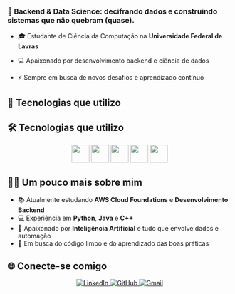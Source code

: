 ### 🚀 Backend & Data Science: decifrando dados e construindo sistemas que não quebram (quase).

- 🎓 Estudante de Ciência da Computação na **Universidade Federal de Lavras** 

- 💻 Apaixonado por desenvolvimento backend e ciência de dados  

- ⚡ Sempre em busca de novos desafios e aprendizado contínuo

## 🔧 Tecnologias que utilizo

## 🛠️ Tecnologias que utilizo

<p align="center">
  <img src="https://cdn.jsdelivr.net/gh/devicons/devicon/icons/cplusplus/cplusplus-original.svg" width="40" height="40"/>
  <img src="https://cdn.jsdelivr.net/gh/devicons/devicon/icons/java/java-original.svg" width="40" height="40"/>
  <img src="https://cdn.jsdelivr.net/gh/devicons/devicon/icons/spring/spring-original.svg" width="40" height="40"/>
  <img src="https://cdn.jsdelivr.net/gh/devicons/devicon/icons/mysql/mysql-original.svg" width="40" height="40"/>
  <img src="https://cdn.jsdelivr.net/gh/devicons/devicon/icons/python/python-original.svg" width="40" height="40"/>
</p>


## 👨‍💻 Um pouco mais sobre mim

- 📚 Atualmente estudando **AWS Cloud Foundations** e **Desenvolvimento Backend**  
- 💻 Experiência em **Python**, **Java** e **C++**  
- 🤖 Apaixonado por **Inteligência Artificial** e tudo que envolve dados e automação  
- 🚀 Em busca do código limpo e do aprendizado das boas práticas

## 🌐 Conecte-se comigo

<p align="center">
  <a href="https://www.linkedin.com/in/joão-vitor-rezende-marciano-080391b385/">
    <img src="https://img.shields.io/badge/LinkedIn-0A66C2?style=for-the-badge&logo=linkedin&logoColor=white" alt="LinkedIn"/>
  </a>
  <a href="https://github.com/jvrezendem">
    <img src="https://img.shields.io/badge/GitHub-181717?style=for-the-badge&logo=github&logoColor=white" alt="GitHub"/>
  </a>
  <a href="mailto:jrezendemarciano@gmail.com">
    <img src="https://img.shields.io/badge/Gmail-D14836?style=for-the-badge&logo=gmail&logoColor=white" alt="Gmail"/>
  </a>
</p>



